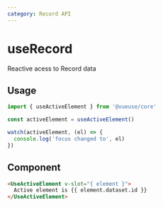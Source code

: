 ```yaml
---
category: Record API
---
```


# useRecord

Reactive acess to Record data

## Usage

```js
import { useActiveElement } from '@vueuse/core'

const activeElement = useActiveElement()

watch(activeElement, (el) => {
  console.log('focus changed to', el)
})
```

## Component

```html
<UseActiveElement v-slot="{ element }">
  Active element is {{ element.dataset.id }}
</UseActiveElement>
```

<LearnMoreComponents />
